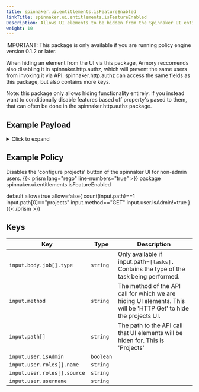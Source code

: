 ```yaml
---
title: spinnaker.ui.entitlements.isFeatureEnabled
linkTitle: spinnaker.ui.entitlements.isFeatureEnabled
Description: Allows UI elements to be hidden from the Spinnaker UI entirely.
weight: 10
---
```

IMPORTANT: This package is only available if you are running policy engine version 0.1.2 or later.

When hiding an element from the UI via this package, Armory reccomends also disabling it in spinnaker.http.authz, which will prevent the same users from invoking it via API. spinnaker.http.authz can access the same fields as this package, but also contains more keys.

Note: this package only allows hiding functionality entirely. If you instead want to conditionally disable features based off property's pased to them, that can often be done in the spinnaker.http.authz package.

## Example Payload

<details><summary>Click to expand</summary>

```json
{
  "input": {
    "body": {
      "job": [
        {
          "type": "createApplication"
        }
      ]
    },
    "method": "POST",
    "path": [
      "tasks"
    ],
    "user": {
      "isAdmin": false,
      "roles": [
        {
          "name": "armory-io",
          "source": "GITHUB_TEAMS"
        },
        {
          "name": "productmanagers",
          "source": "GITHUB_TEAMS"
        }
      ],
      "username": "myUserName"
    }
  }
}
```
</details>

## Example Policy
Disables the 'configure projects' button of the spinnaker UI for non-admin users.
{{< prism lang="rego" line-numbers="true" >}}
package spinnaker.ui.entitlements.isFeatureEnabled

default allow=true
allow=false{
	count(input.path)==1
    input.path[0]=="projects"
    input.method=="GET"
    input.user.isAdmin!=true
}
{{< /prism >}}

## Keys

| Key                         | Type      | Description |
| --------------------------- | --------- | ----------- |
| `input.body.job[].type`     | `string`  | Only available if input.path=`[tasks].` Contains the type of the task being performed.            |
| `input.method`              | `string`  | The method of the API call for which we are hiding UI elements. This will be 'HTTP Get' to hide the projects UI.            |
| `input.path[]`              | `string`  | The path to the API call that UI elements will be hiden for. This is 'Projects'            |
| `input.user.isAdmin`        | `boolean` |             |
| `input.user.roles[].name`   | `string`  |             |
| `input.user.roles[].source` | `string`  |             |
| `input.user.username`       | `string`  |             |
